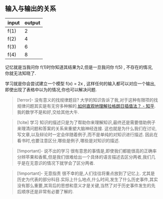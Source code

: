 
## 输入与输出的关系

| input  | output |
| ------ | ------ |
| f(1)   | 2      |
| f(2)   | 4      |
| f(3)  | 6     |
| f(4) | 8    |

记忆就是当我问你 f(1)时你知道其结果为2,但是一旦我问你 f(5) , 不存在的情况, 你就无法知晓了. 

学习就是你会尝试建立一个模型 f(x) = 2x , 这样任何的输入都可以对应一个输出,即使出现了表格中以为的情况,你也可以解决问题.  

>[!error]- 没有意义的找规律题目?
大学的知识告诉了我,对于这种有限项的找规律问题其实是有无穷多种解的,[如何直观地理解拉格朗日插值法？ - 知乎](https://www.zhihu.com/question/58333118). 我的数学不是和好,交给其他大牛.

>[!cite] 学习
>知识的描述只是为了帮助你来理解知识,最终还是需要借助例子来理清问题和答案的关系来重塑大脑神经连接. 
>这也就是为什么我们在讨论,写文章,以及辩论时一定会伴随着例子,而不是单纯的对知识进行描述. 
>因此在看书时,也要注意区分,哪些是例子,哪些是对知识的描述. 



>[!important]- 说不出的学习
>很有意思的事情是,即使我们都能很高的正确率分辨苹果和香蕉,但是我们很难给出一个具体的语言描述去区分两者,我们几乎是在无意识的情况下就学会了区分两者.

>[!important]- 无意指责 
>很不幸的是,人们往往将重点放到了记忆上. 尤其是历史为代表的部分科目.实际上什么地点,什么时间,发生了什么历史事件,其实没有那么重要,其背后的思想和意义才是关键,当然了对于历史事件发生的先后顺序还是非常有必要了解的.  

